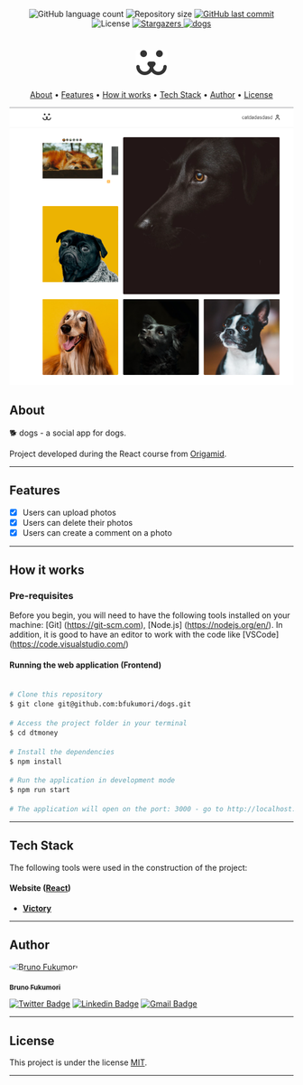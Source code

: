 
<p align="center">
  <img alt="GitHub language count" src="https://img.shields.io/github/languages/count/bfukumori/dogs?color=%2304D361">

  <img alt="Repository size" src="https://img.shields.io/github/repo-size/bfukumori/dogs">
 
  <a href="https://github.com/bfukumori/dogs/commits/master">
    <img alt="GitHub last commit" src="https://img.shields.io/github/last-commit/bfukumori/dogs">
  </a>
    
   <img alt="License" src="https://img.shields.io/badge/license-MIT-brightgreen">
   <a href="https://github.com/bfukumori/dogs/stargazers">
    <img alt="Stargazers" src="https://img.shields.io/github/stars/bfukumori/dogs?style=social">
  </a>

  <a href="https://bfukumori.github.io/dogs/">
    <img alt="dogs" src="https://img.shields.io/badge/dogs-%237159c1?style=flat&logo=ghost">
    </a>
 
</p>
<h1 align="center">
    <img alt="dogs" title="#dogs" src="./src/Assets/dogs.svg" />
</h1>

<p align="center">
  <a href="#about">About</a> •
  <a href="#features">Features</a> •
  <a href="#how-it-works">How it works</a> • 
  <a href="#tech-stack">Tech Stack</a> • 
  <a href="#author">Author</a> • 
  <a href="#user-content-license">License</a>
</p>

<div align="center"> 
	<img alt="dogs" title="#dogs" src="./public/banner.PNG" />
</div>

## About

🐕 dogs - a social app for dogs.

Project developed during the React course from [Origamid](https://www.origamid.com/).

---

## Features

- [x] Users can upload photos
- [x] Users can delete their photos
- [x] Users can create a comment on a photo
---

## How it works

### Pre-requisites

Before you begin, you will need to have the following tools installed on your machine:
[Git] (https://git-scm.com), [Node.js] (https://nodejs.org/en/).
In addition, it is good to have an editor to work with the code like [VSCode] (https://code.visualstudio.com/)

#### Running the web application (Frontend)

```bash

# Clone this repository
$ git clone git@github.com:bfukumori/dogs.git

# Access the project folder in your terminal
$ cd dtmoney

# Install the dependencies
$ npm install

# Run the application in development mode
$ npm run start

# The application will open on the port: 3000 - go to http://localhost:3000

```

---

## Tech Stack

The following tools were used in the construction of the project:

#### **Website**  ([React](https://reactjs.org/))

-   **[Victory](https://formidable.com/open-source/victory/)**

---
## Author

<a href="https://www.facebook.com/bruno.fukumori.9/">
 <img style="border-radius: 50%;" src="https://avatars.githubusercontent.com/u/82473580?v=4" width="100px;" alt="Bruno Fukumori"/>
 <br />
  
 <sub><b>Bruno Fukumori</b></sub></a> <a href="https://www.facebook.com/bruno.fukumori.9/" title="facebook"></a>
 <br />

[![Twitter Badge](https://img.shields.io/badge/-Twitter-1ca0f1?style=flat-square&labelColor=1ca0f1&logo=twitter&logoColor=white&link=https://twitter.com/hi_fukujp)](https://twitter.com/hi_fukujp) [![Linkedin Badge](https://img.shields.io/badge/-Linkedin-blue?style=flat-square&logo=Linkedin&logoColor=white&link=https://www.linkedin.com/in/bfukumori/)](https://www.linkedin.com/in/bfukumori/) 
[![Gmail Badge](https://img.shields.io/badge/-Gmail-c14438?style=flat-square&logo=Gmail&logoColor=white&link=mailto:brunofukumori@gmail.com)](mailto:brunofukumori@gmail.com)

---

## License

This project is under the license [MIT](./LICENSE).

---
